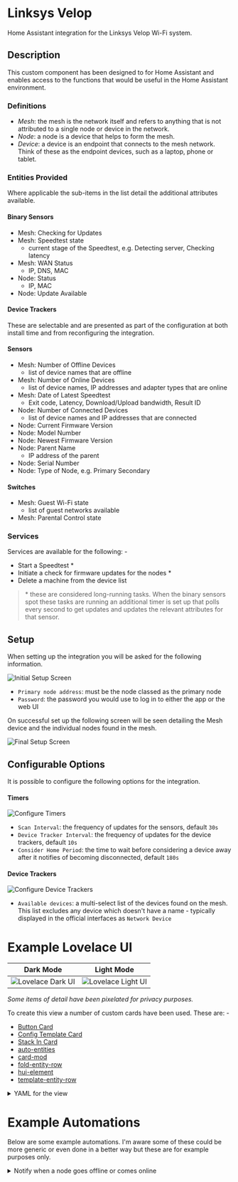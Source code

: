 
# Linksys Velop

Home Assistant integration for the Linksys Velop Wi-Fi system.

## Description

This custom component has been designed to for Home Assistant and enables 
access to the functions that would be useful in the Home Assistant environment.

### Definitions
 
- _Mesh_: the mesh is the network itself and refers to anything that is not 
  attributed to a single node or device in  the network.
- _Node_: a node is a device that helps to form the mesh.
- _Device_: a device is an endpoint that connects to the mesh network. Think 
  of these as the endpoint devices, such as a laptop, phone or tablet. 

### Entities Provided
Where applicable the sub-items in the list detail the additional attributes 
available.

#### Binary Sensors

- Mesh: Checking for Updates
- Mesh: Speedtest state
  - current stage of the Speedtest, e.g. Detecting server, Checking latency
- Mesh: WAN Status
  - IP, DNS, MAC
- Node: Status
  - IP, MAC
- Node: Update Available

#### Device  Trackers

These are selectable and are presented as part of the configuration at both 
install time and from reconfiguring the integration.

#### Sensors

- Mesh: Number of Offline Devices
  - list of device names that are offline
- Mesh: Number of Online Devices
  - list of device names, IP addresses and adapter types that are online
- Mesh: Date of Latest Speedtest
  - Exit code, Latency, Download/Upload bandwidth, Result ID
- Node: Number of Connected Devices
  - list of device names and IP addresses that are connected
- Node: Current Firmware Version
- Node: Model Number
- Node: Newest Firmware Version
- Node: Parent Name
  - IP address of the parent
- Node: Serial Number
- Node: Type of Node, e.g. Primary Secondary

#### Switches

- Mesh: Guest Wi-Fi state
  - list of guest networks available
- Mesh: Parental Control state

### Services

Services are available for the following: -

- Start a Speedtest &ast;
- Initiate a check for firmware updates for the nodes &ast;
- Delete a machine from the device list

> &ast; these are considered long-running tasks. When the binary sensors spot 
  these tasks are running an additional timer is set up that polls every 
  second to get updates and updates the relevant attributes for that sensor.    

## Setup

When setting up the integration you will be asked for the following information.

![Initial Setup Screen](https://github.com/uvjim/linksys_velop/raw/main/images/setup_user.png)

- `Primary node address`: must be the node classed as the primary node
- `Password`: the password you would use to log in to either the app or the 
  web UI

On successful set up the following screen will be seen detailing the Mesh 
device and the individual nodes found in the mesh.

![Final Setup Screen](https://github.com/uvjim/linksys_velop/raw/main/images/setup_final.png)

## Configurable Options

It is possible to configure the following options for the integration.

#### Timers

![Configure Timers](https://github.com/uvjim/linksys_velop/raw/main/images/config_timers.png)

- `Scan Interval`: the frequency of updates for the sensors, default `30s`
- `Device Tracker Interval`: the frequency of updates for the device 
  trackers, default `10s`
- `Consider Home Period`: the time to wait before considering a device away 
  after it notifies of becoming disconnected, default `180s`

#### Device Trackers

![Configure Device Trackers](https://github.com/uvjim/linksys_velop/raw/main/images/config_device_trackers.png)

- `Available devices`: a multi-select list of the devices found on the mesh. 
  This list excludes any device which doesn't have a name - typically 
  displayed in the official interfaces as `Network Device`

# Example Lovelace UI

| Dark Mode | Light Mode |
|:---:|:---:|
| ![Lovelace Dark UI](https://github.com/uvjim/linksys_velop/raw/main/images/lovelace_dark.png) | ![Lovelace Light UI](https://github.com/uvjim/linksys_velop/raw/main/images/lovelace_light.png) |

*Some items of detail have been pixelated for privacy purposes.*

To create this view a number of custom cards have been used.  These are: -

- [Button Card](https://github.com/custom-cards/button-card)
- [Config Template Card](https://github.com/thomasloven/lovelace-hui-element)
- [Stack In Card](https://github.com/custom-cards/stack-in-card)
- [auto-entities](https://github.com/thomasloven/lovelace-auto-entities)
- [card-mod](https://github.com/thomasloven/lovelace-card-mod)
- [fold-entity-row](https://github.com/thomasloven/lovelace-fold-entity-row)
- [hui-element](https://github.com/thomasloven/lovelace-hui-element)
- [template-entity-row](https://github.com/thomasloven/lovelace-template-entity-row)

<details>
  <summary>YAML for the view</summary>

  ```yaml
  - title: Mesh
    path: mesh
    icon: ''
    badges: []
    cards:
      - type: custom:button-card
        color_type: blank-card
      - type: custom:stack-in-card
        view_layout:
          grid-area: first
        cards:
          - type: custom:button-card
            entity: binary_sensor.velop_mesh_wan_status
            show_name: false
            icon: hass:web
            tap_action:
              action: none
            custom_fields:
              attr_dns_servers: '[[[ return entity.attributes.dns ]]]'
              attr_public_ip: '[[[ return entity.attributes.ip ]]]'
              attr_speedtest_latest: |
                [[[
                  var entity_speedtest = states['sensor.velop_mesh_speedtest_latest']          
                  var d = new Date(entity_speedtest.state)
                  return d.toLocaleString()
                ]]]
              attr_speedtest_details: |
                [[[
                  var round2 = (num) => Math.round(num * 100) / 100
                  var spacing_internal = 5
                  var spacing_external = 30
                  var icon_size = 22
                  var entity_speedtest = states['sensor.velop_mesh_speedtest_latest']
                  var latency = entity_speedtest.attributes.latency
                  var download_bandwidth = round2(entity_speedtest.attributes.download_bandwidth / 1000)
                  var upload_bandwidth = round2(entity_speedtest.attributes.upload_bandwidth / 1000)        

                  return `<span style="margin-right: ${spacing_external}px;">
                            <ha-icon icon="hass:swap-horizontal" style="width: ${icon_size}px;"></ha-icon>
                            <span>${latency}ms</span>
                          </span>
                          <span style="margin-right: ${spacing_external}px;">
                            <ha-icon icon="hass:cloud-download-outline" style="width: ${icon_size}px;"></ha-icon>
                            <span>${download_bandwidth} Mbps</span>
                          </span>
                          <span>
                            <ha-icon icon="hass:cloud-upload-outline" style="width: ${icon_size}px;"></ha-icon>
                            <span>${upload_bandwidth} Mbps</span>
                          </span>
                          `
                ]]]
            state:
              - value: 'on'
                color: darkcyan
              - value: 'off'
                color: darkred
            styles:
              card:
                - padding: 16px
              grid:
                - grid-template-areas: >-
                    "attr_dns_servers . attr_public_ip" "i i i"
                    "attr_speedtest_details attr_speedtest_details
                    attr_speedtest_details" "attr_speedtest_latest
                    attr_speedtest_latest attr_speedtest_latest"
                - grid-template-rows: 5% 1fr 15% 5%
                - grid-template-columns: 1fr min-content 1fr
              custom_fields:
                attr_dns_servers:
                  - justify-self: self-start
                attr_public_ip:
                  - justify-self: self-end
            extra_styles: >
              div[id^="attr_"] { font-size: smaller; color:
              var(--disabled-text-color);

              }

              div[id^="attr_speedtest_"] { margin-top: 10px; }

              #attr_speedtest_latest::before { content: 'As at:' }

              #attr_public_ip::before { content: 'Public IP: ' }

              #attr_dns_servers::before { content: 'DNS: ' }
          - type: entities
            entities:
              - type: conditional
                conditions:
                  - entity: binary_sensor.velop_mesh_speedtest_status
                    state: 'on'
                row:
                  type: divider
              - type: conditional
                conditions:
                  - entity: binary_sensor.velop_mesh_speedtest_status
                    state: 'on'
                row:
                  type: custom:button-card
                  entity: binary_sensor.velop_mesh_speedtest_status
                  show_icon: false
                  show_name: false
                  show_label: true
                  label: '[[[ return entity.attributes.status ]]]'
                  tap_action:
                    action: none
                  styles:
                    card:
                      - box-shadow: none
                      - padding: 4px
                card_mod:
                  style:
                    hui-attribute-row$:
                      hui-generic-entity-row$: >
                        state-badge, .info.pointer.text-content { display: none;
                        }
                      hui-generic-entity-row: >
                        div { text-align: center !important; width: 100%;
                        margin: 0; padding: 4px; }
              - type: divider
              - type: custom:stack-in-card
                mode: horizontal
                keep:
                  margin: true
                card_mod:
                  style: |
                    ha-card { box-shadow: none }
                cards:
                  - type: custom:button-card
                    entity: binary_sensor.velop_mesh_check_for_updates_status
                    tap_action:
                      action: call-service
                      service: linksys_velop.check_updates
                    name: Check for Update
                    icon: hass:update
                    state:
                      - value: 'on'
                        color: darkcyan
                        icon: hass:refresh
                        spin: true
                      - value: 'off'
                        color: var(--primary-text-color)
                    styles:
                      card:
                        - margin-bottom: 3px
                      name:
                        - white-space: normal
                        - font-size: smaller
                        - color: |
                            [[[
                              var ret = 'var(--primary-text-color)'
                              if (entity.state == 'on') {
                                ret = 'darkcyan'
                              }
                              return ret
                            ]]]
                  - type: custom:button-card
                    entity: switch.velop_mesh_guest_wi_fi
                    tap_action:
                      action: none
                    name: Guest<br />Wi-Fi
                    state:
                      - value: 'on'
                        color: darkcyan
                      - value: 'off'
                        color: var(--primary-text-color)
                    styles:
                      card:
                        - margin-bottom: 3px
                      name:
                        - font-size: smaller
                        - color: |
                            [[[
                              var ret = 'var(--primary-text-color)'
                              if (entity.state == 'on') {
                                ret = 'darkcyan'
                              }
                              return ret
                            ]]]
                  - type: custom:button-card
                    entity: switch.velop_mesh_parental_control
                    tap_action:
                      action: toggle
                    name: Parental<br />Control
                    state:
                      - value: 'on'
                        color: darkcyan
                      - value: 'off'
                        color: var(--primary-text-color)
                    styles:
                      card:
                        - margin-bottom: 3px
                      name:
                        - font-size: smaller
                        - color: |
                            [[[
                              var ret = 'var(--primary-text-color)'
                              if (entity.state == 'on') {
                                ret = 'darkcyan'
                              }
                              return ret
                            ]]]
                  - type: custom:button-card
                    entity: binary_sensor.velop_mesh_speedtest_status
                    tap_action:
                      action: call-service
                      service: linksys_velop.start_speedtest
                    name: Speedtest
                    icon: hass:refresh
                    state:
                      - value: 'on'
                        color: darkcyan
                        spin: true
                      - value: 'off'
                        color: var(--primary-text-color)
                    styles:
                      card:
                        - margin-bottom: 3px
                      name:
                        - font-size: smaller
                        - color: |
                            [[[
                              var ret = 'var(--primary-text-color)'
                              if (entity.state == 'on') {
                                ret = 'darkcyan'
                              }
                              return ret
                            ]]]
              - type: divider
              - type: custom:fold-entity-row
                padding: 0
                clickable: true
                head:
                  type: custom:template-entity-row
                  entity: sensor.velop_mesh_online_devices
                  tap_action:
                    action: fire-dom-event
                    fold_row: true
                  name: >-
                    {% set friendly_name = state_attr(config.entity,
                    'friendly_name') %} {% if friendly_name %}
                      {{ friendly_name.split(':')[1].strip() }}
                    {% endif %}
                  card_mod:
                    style: |
                      state-badge { display: none; }
                      state-badge + div { margin-left: 8px !important; }
                      .info.pointer { font-weight: 500; }
                      .state { margin-right: 10px; }
                entities:
                  - type: custom:hui-element
                    card_type: markdown
                    card_mod:
                      style:
                        .: |
                          ha-card { border-radius: 0px; box-shadow: none; }
                          ha-markdown { padding: 16px 0px 0px !important; }
                        ha-markdown$: >
                          table { width: 100%; border-collapse: separate;
                          border-spacing: 0px; }

                          tbody tr:nth-child(2n+1) { background-color:
                          var(--table-row-background-color); }

                          thead tr th, tbody tr td { padding: 4px 10px; }
                    content: >
                      {% set devices =
                      state_attr('sensor.velop_mesh_online_devices', 'devices')
                      %} | # | Name | IP | Type |

                      |:---:|---|---|:---:| {%- for device in devices -%}
                        {% set idx = loop.index %}
                        {%- for device_name, device_details in device.items() -%}
                          {%- set device_ip = device_details.keys() | list | first -%}
                          {%- set connection_type = device_details.values() | list | first | lower -%}
                          {%- if connection_type == "wired" -%}
                            {%- set connection_icon = "ethernet" -%}
                          {% elif connection_type == "wireless" -%}
                            {%- set connection_icon = "wifi" -%}
                          {% elif connection_type == "unknown" -%}
                            {%- set connection_icon = "help" -%}
                          {% else -%}
                            {%- set connection_icon = "" -%}
                          {%- endif %}
                      {{ "| {} | {} | {} | {} |".format(idx, device_name,
                      device_ip, '<ha-icon icon="hass:' ~ connection_icon ~
                      '"></ha-icon>') }}
                        {%- endfor %}
                      {%- endfor %}
              - type: custom:fold-entity-row
                padding: 0
                clickable: true
                head:
                  type: custom:template-entity-row
                  entity: sensor.velop_mesh_offline_devices
                  tap_action:
                    action: fire-dom-event
                    fold_row: true
                  name: >-
                    {% set friendly_name = state_attr(config.entity,
                    'friendly_name') %} {% if friendly_name %}
                      {{ friendly_name.split(':')[1].strip() }}
                    {% endif %}
                  card_mod:
                    style: |
                      state-badge { display: none; }
                      state-badge + div { margin-left: 8px !important; }
                      .info.pointer { font-weight: 500; }
                      .state { margin-right: 10px; }
                entities:
                  - type: custom:hui-element
                    card_type: markdown
                    card_mod:
                      style:
                        .: |
                          ha-card { border-radius: 0px; box-shadow: none; }
                          ha-markdown { padding: 16px 0px 0px !important; }
                        ha-markdown$: >
                          table { width: 100%; border-collapse: separate;
                          border-spacing: 0px; }

                          tbody tr:nth-child(2n+1) { background-color:
                          var(--table-row-background-color); }

                          thead tr th, tbody tr td { padding: 4px 10px; }
                    content: >
                      {% set devices =
                      state_attr('sensor.velop_mesh_offline_devices', 'devices')
                      %}

                      | # | Name |

                      |:---:|---|

                      {% for device in devices %} {{ "| {} | {}
                      |".format(loop.index, device) }}

                      {% endfor %}
      - type: custom:auto-entities
        card:
          type: vertical-stack
        card_param: cards
        filter:
          include:
            - entity_id: /^binary_sensor\.velop_(?!(mesh)).*_status/
              options:
                type: custom:config-template-card
                variables:
                  ID_CONNECTED_DEVICES: >
                    "sensor." +
                    "this.entity_id".split(".")[1].split("_").slice(0,
                    -1).join("_") + "_connected_devices"
                  ID_MODEL: >
                    "sensor." +
                    "this.entity_id".split(".")[1].split("_").slice(0,-1).join("_")
                    + "_model"
                  ID_PARENT: >
                    "sensor." +
                    "this.entity_id".split(".")[1].split("_").slice(0,-1).join("_")
                    + "_parent"
                  ID_SERIAL: >
                    "sensor." +
                    "this.entity_id".split(".")[1].split("_").slice(0,-1).join("_")
                    + "_serial"
                  ID_UPDATE_AVAILABLE: >
                    "binary_sensor." +
                    "this.entity_id".split(".")[1].split("_").slice(0,-1).join("_")
                    + "_update_available"
                  CONNECTED_DEVICES_TEXT: |
                    (entity_id) => {
                      var ret = `
                    | # | Name | IP | Type |
                    |:---:|---|---|:---:|
                    `
                      if (states[entity_id].attributes.devices) {
                        states[entity_id].attributes.devices.forEach((device, idx) => {
                          var connection_icon
                          switch (device.type.toLowerCase()) {
                            case "wireless":
                              connection_icon = "wifi"
                              break
                            case "wired":
                              connection_icon = "ethernet"
                              break
                            case "unknown":
                              connection_icon = "question"
                              break
                          }
                          ret += "| " + (idx + 1) + " | " + device.name + " | " + device.ip + " | <ha-icon icon='hass:" + connection_icon + "'></ha-icon> |\n"
                        })
                      }
                      return ret
                    }
                entities:
                  - this.entity_id
                  - ${ID_CONNECTED_DEVICES}
                  - ${ID_MODEL}
                  - ${ID_PARENT}
                  - ${ID_SERIAL}
                  - ${ID_UPDATE_AVAILABLE}
                card:
                  type: custom:stack-in-card
                  cards:
                    - type: custom:button-card
                      entity: this.entity_id
                      aspect_ratio: 3/1
                      size: 100%
                      show_entity_picture: true
                      show_last_changed: true
                      show_state: true
                      entity_picture: >-
                        ${'/local/velop_nodes/' + states[ID_MODEL].state +
                        '.png'}
                      name: |
                        [[[
                          var ret = entity.attributes.friendly_name
                          if (ret) {
                            ret = ret.replace("Velop", "").split(":")[0].trim()
                          }
                          return ret || "N/A"
                        ]]]
                      state_display: |
                        [[[
                          return `<ha-icon 
                            icon="hass:checkbox-blank-circle"
                            style="width: 24px; height: 24px;">
                            </ha-icon>`
                        ]]]
                      custom_fields:
                        attr_label_model: Model
                        attr_model: ${states[ID_MODEL].state}
                        attr_label_serial: Serial
                        attr_serial: ${states[ID_SERIAL].state}
                        attr_parent: >-
                          ${(states[ID_PARENT].state && states[ID_PARENT].state
                          != 'unknown') ? 'Connected to ' +
                          states[ID_PARENT].state : 'N/A'}
                        attr_label_ip: IP Address
                        attr_ip: '[[[ return entity.attributes.ip || ''N/A'' ]]]'
                        attr_update: |
                          [[[
                            var ret
                            var entity_update = 'binary_sensor.' + entity.entity_id.split('.')[1].split('_').slice(0, -1).join('_') + '_update_available'
                            var update_available = states[entity_update].state
                            if (update_available == 'on') {
                              ret = `<ha-icon
                                  icon="hass:package-up"
                                  style="width: 24px; height: 24px;"
                                >
                                </ha-icon>`
                            }
                            return ret
                          ]]]
                      extra_styles: >
                        div[id^="attr_"] { justify-self: end; }
                        div[id^="attr_label_"] { justify-self: start;
                        margin-left: 20px; } #label, #attr_parent { padding-top:
                        25px; font-size: smaller; }
                      styles:
                        card:
                          - padding: 16px
                        grid:
                          - grid-template-areas: >-
                              "n n n" "i attr_label_model attr_model" "i
                              attr_label_serial attr_serial" "i attr_label_ip
                              attr_ip" "l l attr_parent"
                          - grid-template-rows: 1fr 1fr 1fr 1fr 1fr
                          - grid-template-columns: 15% 1fr max-content
                        name:
                          - font-size: larger
                          - justify-self: start
                          - padding-bottom: 20px
                        label:
                          - justify-self: start
                        custom_fields:
                          attr_parent:
                            - justify-self: end
                          attr_update:
                            - position: absolute
                            - top: 8px
                            - right: 48px
                            - color: darkred
                        state:
                          - position: absolute
                          - top: 8px
                          - right: 16px
                          - color: |-
                              [[[
                                return (entity.state == 'on' ? 'darkcyan' : 'darkred')
                              ]]]
                    - type: entities
                      card_mod:
                        style: |
                          #states { padding-left: 8px; padding-right: 8px; }
                      entities:
                        - type: divider
                        - type: custom:fold-entity-row
                          padding: 0
                          clickable: true
                          group_config:
                            card_mod:
                              style:
                                hui-generic-entity-row:
                                  $: >
                                    state-badge { display: none; }

                                    state-badge + div { margin-left: 8px
                                    !important; }
                          head:
                            type: custom:template-entity-row
                            entity: ${ID_CONNECTED_DEVICES}
                            tap_action:
                              action: fire-dom-event
                              fold_row: true
                            name: >-
                              {% set name = state_attr(config.entity,
                              'friendly_name') %} {% if name %}
                                {{ name.split(':')[1].strip() }}
                              {% endif %}
                            card_mod:
                              style: >
                                state-badge { display: none; }

                                state-badge + div { margin-left: 8px !important;
                                }

                                .info.pointer { font-weight: 500; }

                                .state { margin-right: 10px; }
                          entities:
                            - type: custom:hui-element
                              card_type: markdown
                              card_mod:
                                style:
                                  .: >
                                    ha-card { border-radius: 0px; box-shadow:
                                    none; }

                                    ha-markdown { padding: 16px 0px 0px
                                    !important; }
                                  ha-markdown$: >
                                    table { width: 100%; border-collapse:
                                    collapse; }

                                    tbody tr:nth-child(2n+1) { background-color:
                                    var(--table-row-background-color); }

                                    thead tr th, tbody tr td { padding: 4px
                                    10px; }
                              content: ${CONNECTED_DEVICES_TEXT(ID_CONNECTED_DEVICES)}
  ```
</details>

# Example Automations

Below are some example automations. I'm aware some of these could be more 
generic or even done in a better way but these are for example purposes only.

<details>
  <summary>Notify when a node goes offline or comes online</summary>

  ```yaml
  alias: 'Notify: Velop node online/offline'
  description: ''
  trigger:
    - platform: state
      entity_id: binary_sensor.velop_utility_status
      id: Node Online
      from: 'off'
      to: 'on'
    - platform: state
      entity_id: binary_sensor.velop_utility_status
      id: Node Offline
      from: 'on'
      to: 'off'
  condition: []
  action:
    - choose:
        - conditions:
            - condition: trigger
              id: Node Online
          sequence:
            - service: persistent_notification.create
              data:
                message: Node is online
        - conditions:
            - condition: trigger
              id: Node Offline
          sequence:
            - service: persistent_notification.create
              data:
                message: Node is offline
      default: []
  mode: single
  ```
</details>
